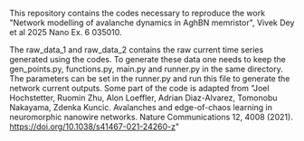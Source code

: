 This repository contains the codes necessary to reproduce the work "Network modelling of avalanche dynamics in AghBN memristor", Vivek Dey et al 2025 Nano Ex. 6 035010.

The raw_data_1 and raw_data_2 contains the raw current time series generated using the codes. 
To generate these data one needs to keep the gen_points.py, functions.py, main.py and runner.py in the same directory. The parameters can be set in the runner.py and run this file to generate the network current outputs.
Some part of the code is adapted from "Joel Hochstetter, Ruomin Zhu, Alon Loeffler, Adrian Diaz-Alvarez, Tomonobu Nakayama, Zdenka Kuncic. Avalanches and edge-of-chaos learning in neuromorphic nanowire networks. Nature Communications 12, 4008 (2021). https://doi.org/10.1038/s41467-021-24260-z"
